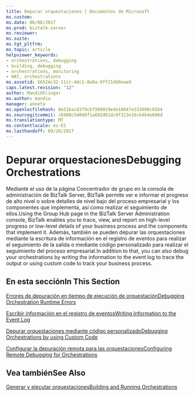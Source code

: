 ```yaml
---
title: Depurar orquestaciones | Documentos de Microsoft
ms.custom: 
ms.date: 06/08/2017
ms.prod: biztalk-server
ms.reviewer: 
ms.suite: 
ms.tgt_pltfrm: 
ms.topic: article
helpviewer_keywords:
- orchestrations, debugging
- building, debugging
- orchestrations, monitoring
- HAT, orchestrations
ms.assetid: 56524c32-11cc-4dc1-8a0a-0ff21db0eae9
caps.latest.revision: "12"
author: MandiOhlinger
ms.author: mandia
manager: anneta
ms.openlocfilehash: 8e51bacd379cbf998019ede10847e333090c65b4
ms.sourcegitcommit: cb908c540d8f1a692d01dc8f313e16cb4b4e696d
ms.translationtype: MT
ms.contentlocale: es-ES
ms.lasthandoff: 09/20/2017
---
```

# <a name="debugging-orchestrations"></a><span data-ttu-id="a1e25-102">Depurar orquestaciones</span><span class="sxs-lookup"><span data-stu-id="a1e25-102">Debugging Orchestrations</span></span>
<span data-ttu-id="a1e25-103">Mediante el uso de la página Concentrador de grupo en la consola de administración de BizTalk Server, BizTalk permite ver e informar el progreso de alto nivel o sobre detalles de nivel bajo del proceso empresarial y los componentes que implementa, así como realizar el seguimiento de ellos.</span><span class="sxs-lookup"><span data-stu-id="a1e25-103">Using the Group Hub page in the BizTalk Server Administration console, BizTalk enables you to trace, view, and report on high-level progress or low-level details of your business process and the components that implement it.</span></span> <span data-ttu-id="a1e25-104">Además, también se pueden depurar las orquestaciones mediante la escritura de información en el registro de eventos para realizar el seguimiento de la salida o mediante código personalizado para realizar el seguimiento del proceso empresarial.</span><span class="sxs-lookup"><span data-stu-id="a1e25-104">In addition to that, you can also debug your orchestrations by writing the information to the event log to trace the output or using custom code to track your business process.</span></span>  
  
## <a name="in-this-section"></a><span data-ttu-id="a1e25-105">En esta sección</span><span class="sxs-lookup"><span data-stu-id="a1e25-105">In This Section</span></span>  
 [<span data-ttu-id="a1e25-106">Errores de depuración en tiempo de ejecución de orquestación</span><span class="sxs-lookup"><span data-stu-id="a1e25-106">Debugging Orchestration Runtime Errors</span></span>](../core/debugging-orchestration-runtime-errors.md)  
  
 [<span data-ttu-id="a1e25-107">Escribir información en el registro de eventos</span><span class="sxs-lookup"><span data-stu-id="a1e25-107">Writing Information to the Event Log</span></span>](../core/writing-information-to-the-event-log.md)  
  
 [<span data-ttu-id="a1e25-108">Depurar orquestaciones mediante código personalizado</span><span class="sxs-lookup"><span data-stu-id="a1e25-108">Debugging Orchestrations by using Custom Code</span></span>](../core/debugging-orchestrations-by-using-custom-code.md)  
  
 [<span data-ttu-id="a1e25-109">Configurar la depuración remota para las orquestaciones</span><span class="sxs-lookup"><span data-stu-id="a1e25-109">Configuring Remote Debugging for Orchestrations</span></span>](../core/configuring-remote-debugging-for-orchestrations.md)  
  
## <a name="see-also"></a><span data-ttu-id="a1e25-110">Vea también</span><span class="sxs-lookup"><span data-stu-id="a1e25-110">See Also</span></span>  
 [<span data-ttu-id="a1e25-111">Generar y ejecutar orquestaciones</span><span class="sxs-lookup"><span data-stu-id="a1e25-111">Building and Running Orchestrations</span></span>](../core/building-and-running-orchestrations.md)